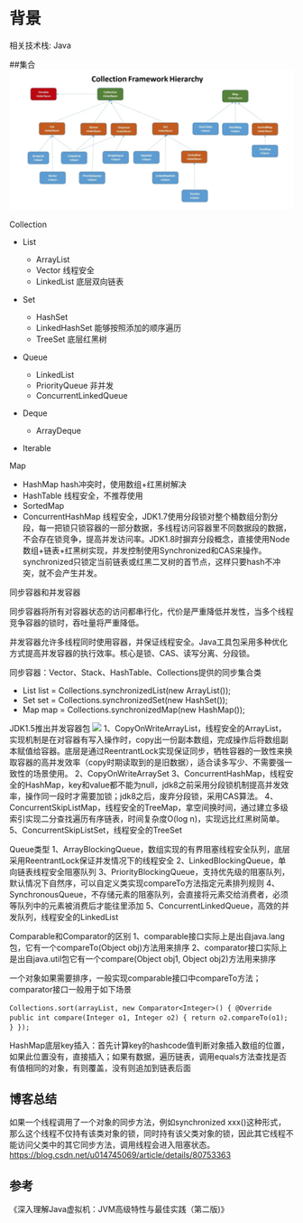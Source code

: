 # 背景

相关技术栈: Java 

##集合
![](../assets/images/20200707/001.png)

Collection
* List
  - ArrayList 
  - Vector 线程安全
  - LinkedList 底层双向链表

* Set 
  - HashSet 
  - LinkedHashSet 能够按照添加的顺序遍历
  - TreeSet 底层红黑树
  
* Queue
  - LinkedList
  - PriorityQueue 非并发
  - ConcurrentLinkedQueue
  
* Deque
  - ArrayDeque
  
* Iterable

Map
* HashMap hash冲突时，使用数组+红黑树解决
* HashTable 线程安全，不推荐使用
* SortedMap
* ConcurrentHashMap 线程安全，JDK1.7使用分段锁对整个桶数组分割分段，每一把锁只锁容器的一部分数据，多线程访问容器里不同数据段的数据，不会存在锁竞争，提高并发访问率。JDK1.8时摒弃分段概念，直接使用Node数组+链表+红黑树实现，并发控制使用Synchronized和CAS来操作。synchronized只锁定当前链表或红黑二叉树的首节点，这样只要hash不冲突，就不会产生并发。

同步容器和并发容器

同步容器将所有对容器状态的访问都串行化，代价是严重降低并发性，当多个线程竞争容器的锁时，吞吐量将严重降低。

并发容器允许多线程同时使用容器，并保证线程安全。Java工具包采用多种优化方式提高并发容器的执行效率。核心是锁、CAS、读写分离、分段锁。

同步容器：Vector、Stack、HashTable、Collections提供的同步集合类
* List list = Collections.synchronizedList(new ArrayList());
* Set set = Collections.synchronizedSet(new HashSet());
* Map map = Collections.synchronizedMap(new HashMap());

JDK1.5推出并发容器包
![](../assets/images/24550200707/002.png)
1、CopyOnWriteArrayList，线程安全的ArrayList，实现机制是在对容器有写入操作时，copy出一份副本数组，完成操作后将数组副本赋值给容器。底层是通过ReentrantLock实现保证同步，牺牲容器的一致性来换取容器的高并发效率（copy时期读取到的是旧数据），适合读多写少、不需要强一致性的场景使用。
2、CopyOnWriteArraySet
3、ConcurrentHashMap，线程安全的HashMap，key和value都不能为null，jdk8之前采用分段锁机制提高并发效率，操作同一段时才需要加锁；jdk8之后，废弃分段锁，采用CAS算法。
4、ConcurrentSkipListMap，线程安全的TreeMap，拿空间换时间，通过建立多级索引实现二分查找遍历有序链表，时间复杂度O(log n)，实现远比红黑树简单。
5、ConcurrentSkipListSet，线程安全的TreeSet

Queue类型
1、ArrayBlockingQueue，数组实现的有界阻塞线程安全队列，底层采用ReentrantLock保证并发情况下的线程安全
2、LinkedBlockingQueue，单向链表线程安全阻塞队列
3、PriorityBlockingQueue，支持优先级的阻塞队列，默认情况下自然序，可以自定义类实现compareTo方法指定元素排列规则
4、SynchronousQueue，不存储元素的阻塞队列，会直接将元素交给消费者，必须等队列中的元素被消费后才能往里添加
5、ConcurrentLinkedQueue，高效的并发队列，线程安全的LinkedList

Comparable和Comparator的区别
1、comparable接口实际上是出自java.lang包，它有一个compareTo(Object obj)方法用来排序
2、comparator接口实际上是出自java.util包它有一个compare(Object obj1, Object obj2)方法用来排序

一个对象如果需要排序，一般实现comparable接口中compareTo方法；comparator接口一般用于如下场景

`Collections.sort(arrayList, new Comparator<Integer>() {
             @Override
             public int compare(Integer o1, Integer o2) {
                 return o2.compareTo(o1);
             }
         });`

HashMap底层key插入：首先计算key的hashcode值判断对象插入数组的位置，如果此位置没有，直接插入；如果有数据，遍历链表，调用equals方法查找是否有值相同的对象，有则覆盖，没有则追加到链表后面

## 博客总结
如果一个线程调用了一个对象的同步方法，例如synchronized xxx()这种形式，那么这个线程不仅持有该类对象的锁，同时持有该父类对象的锁，因此其它线程不能访问父类中的其它同步方法，调用线程会进入阻塞状态。
<https://blog.csdn.net/u014745069/article/details/80753363>

## 参考
《深入理解Java虚拟机：JVM高级特性与最佳实践（第二版)》
